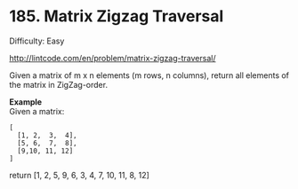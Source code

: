 # 185. Matrix Zigzag Traversal

Difficulty: Easy

http://lintcode.com/en/problem/matrix-zigzag-traversal/

Given a matrix of m x n elements (m rows, n columns), return all elements of the matrix in ZigZag-order.

**Example**  
Given a matrix:
```
[
  [1, 2,  3,  4],
  [5, 6,  7,  8],
  [9,10, 11, 12]
]
```
return [1, 2, 5, 9, 6, 3, 4, 7, 10, 11, 8, 12]
